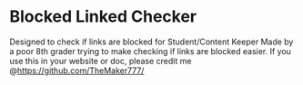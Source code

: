 # Blocked Linked Checker
Designed to check if links are blocked for Student/Content Keeper
Made by a poor 8th grader trying to make checking if links are blocked easier.
If you use this in your website or doc, please credit me @https://github.com/TheMaker777/
